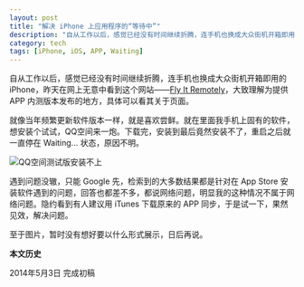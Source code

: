 ```yaml
---
layout: post
title: "解决 iPhone 上应用程序的“等待中”"
description: "自从工作以后，感觉已经没有时间继续折腾，连手机也换成大众街机开箱即用的 iPhone，昨天在网上无意中看到这个网站——Fly It Remotely，大致理解为提供 APP 内测版本发布的地方，具体可以看其关于页面。"
category: tech
tags: [iPhone, iOS, APP, Waiting]
---
```


自从工作以后，感觉已经没有时间继续折腾，连手机也换成大众街机开箱即用的 iPhone，昨天在网上无意中看到这个网站——[Fly It Remotely](http://fir.im/)，大致理解为提供 APP 内测版本发布的地方，具体可以看其关于页面。

就像当年频繁更新软件版本一样，就是喜欢尝鲜。就在里面我手机上固有的软件，想安装个试试，QQ空间来一炮。下载完，安装到最后竟然安装不了，重启之后就一直停在 Waiting... 状态，原因不明。

![QQ空间测试版安装不上]({{site.IMG_PATH}}/solved-waiting-with-app-of-iphone.gif?imageView2/2/w/480/q/90)

遇到问题没辙，只能 Google 先，检索到的大多数结果都是针对在 App Store 安装软件遇到的问题，回答也都差不多，都说网络问题，明显我的这种情况不属于网络问题。隐约看到有人建议用 iTunes 下载原来的 APP 同步，于是试一下，果然见效，解决问题。

至于图片，暂时没有想好要以什么形式展示，日后再说。

**本文历史**

2014年5月3日 完成初稿
